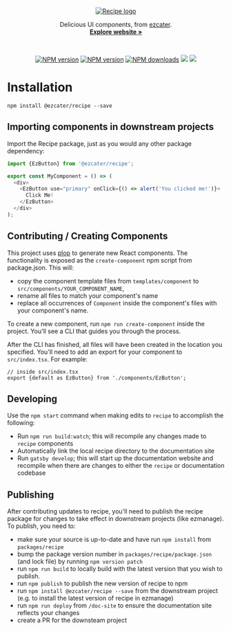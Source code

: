 <br>

<p align="center">
  <a href="https://ezcater.github.io/recipe/">
    <img src="https://user-images.githubusercontent.com/109814/82938935-8e390600-9f60-11ea-8526-c5c8471d642e.png" alt="Recipe logo" />
  </a>
</p>

<p align="center">
  Delicious UI components, from <a href="https://www.ezcater.com/">ezcater</a>.
  <br>
  <a href="https://ezcater.github.io/recipe/"><strong>Explore website »</strong></a>
</p>

<br>

<p align="center">
  <a href="https://npmjs.org/package/@ezcater/recipe"><img alt="NPM version" src="https://img.shields.io/npm/v/@ezcater/recipe.svg" /></a>
  <a href="https://npmjs.org/package/@ezcater/recipe"><img alt="NPM version" src="https://img.shields.io/bundlephobia/minzip/@ezcater/recipe" /></a>
  <a href="https://npmjs.org/package/@ezcater/recipe"><img alt="NPM downloads" src="https://img.shields.io/npm/dm/@ezcater/recipe.svg"></a>
  <a href="https://codeclimate.com/repos/5c12979fd73e384386005c4c/maintainability"><img src="https://api.codeclimate.com/v1/badges/2497a885426f04568739/maintainability" /></a>
  <a href="https://codeclimate.com/repos/5c12979fd73e384386005c4c/test_coverage"><img src="https://api.codeclimate.com/v1/badges/2497a885426f04568739/test_coverage" /></a>
</p>

# Installation

```
npm install @ezcater/recipe --save
```

## Importing components in downstream projects

Import the Recipe package, just as you would any other package dependency:

```js
import {EzButton} from '@ezcater/recipe';

export const MyComponent = () => (
  <div>
    <EzButton use="primary" onClick={() => alert('You clicked me!')}>
      Click Me!
    </EzButton>
  </div>
);
```

## Contributing / Creating Components

This project uses [plop](https://www.npmjs.com/package/plop) to generate new React components. The functionality is exposed as the `create-component` npm script from package.json. This will:

- copy the component template files from `templates/component` to `src/components/YOUR_COMPONENT_NAME`,
- rename all files to match your component's name
- replace all occurrences of `Component` inside the component's files with your component's name.

To create a new component, run `npm run create-component` inside the project. You'll see a CLI that guides you through the process.

After the CLI has finished, all files will have been created in the location you specified. You'll need to add an export for your component to `src/index.tsx`. For example:

```tsx
// inside src/index.tsx
export {default as EzButton} from './components/EzButton';
```

## Developing

Use the `npm start` command when making edits to `recipe` to accomplish the following:

- Run `npm run build:watch`; this will recompile any changes made to `recipe` components
- Automatically link the local recipe directory to the documentation site
- Run `gatsby develop`; this will start up the documentation website and recompile when there are changes to either the `recipe` or documentation codebase

## Publishing

After contributing updates to recipe, you'll need to publish the recipe package for changes to take effect in downstream projects (like ezmanage). To publish, you need to:

- make sure your source is up-to-date and have run `npm install` from `packages/recipe`
- bump the package version number in `packages/recipe/package.json` (and lock file) by running `npm version patch`
- run `npm run build` to locally build with the latest version that you wish to publish.
- run `npm publish` to publish the new version of recipe to npm
- run `npm install @ezcater/recipe --save` from the downstream project (e.g. to install the latest version of recipe in ezmanage)
- run `npm run deploy` from `/doc-site` to ensure the documentation site reflects your changes
- create a PR for the downsteam project
